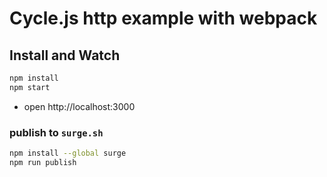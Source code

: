 # Cycle.js http example with webpack

## Install and Watch

```sh
npm install
npm start
```

- open http://localhost:3000

### publish to `surge.sh`

```sh
npm install --global surge
npm run publish
```

